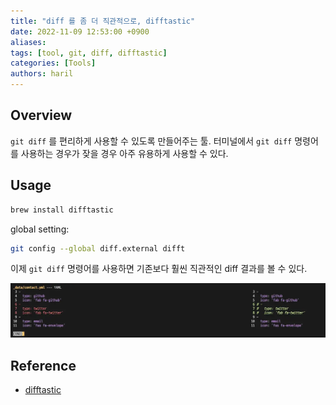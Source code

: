 ```yaml
---
title: "diff 를 좀 더 직관적으로, difftastic"
date: 2022-11-09 12:53:00 +0900
aliases:
tags: [tool, git, diff, difftastic]
categories: [Tools]
authors: haril
---
```


## Overview

`git diff` 를 편리하게 사용할 수 있도록 만들어주는 툴.
터미널에서 `git diff` 명령어를 사용하는 경우가 잦을 경우 아주 유용하게 사용할 수 있다.

## Usage

```bash
brew install difftastic
```

global setting:

```bash
git config --global diff.external difft
```

이제 `git diff` 명령어를 사용하면 기존보다 훨씬 직관적인 diff 결과를 볼 수 있다.

![image](./1.webp)

## Reference

- [difftastic](https://difftastic.wilfred.me.uk/introduction.html)
